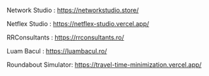 Network Studio     : https://networkstudio.store/

Netflex Studio     : https://netflex-studio.vercel.app/

RRConsultants      : https://rrconsultants.ro/

Luam Bacul         : https://luambacul.ro/

Roundabout Simulator: https://travel-time-minimization.vercel.app/
